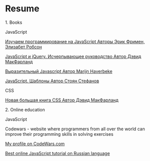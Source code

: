 # Resume
<p>1. Books</p>
<p>JavaScript
<p><a href="http://www.ozon.ru/context/detail/id/31057355/" target="_blank">Изучаем программирование на JavaScript Авторы	Эрик Фримен, Элизабет Робсон</a>
<p><a href="http://www.ozon.ru/context/detail/id/33835343/" target="_blank">JavaScript и jQuery. Исчерпывающее руководство Автор Дэвид МакФарланд</a>
<p><a href="https://www.gitbook.com/book/karmazzin/eloquentjavascript_ru/details" target="_blank">Выразительный Javascript Автор Marijn Haverbeke</a>
<p><a href="http://www.ozon.ru/context/detail/id/6287517/" target="_blank">JavaScript. Шаблоны Автор Стоян Стефанов</a>
<p>CSS
<p><a href="http://www.ozon.ru/context/detail/id/135731189/" target="_blank">Новая большая книга CSS Автор Дэвид МакФарланд</a>
<br>
<p>2. Online education</p>
<p>JavaScript
<p>Codewars - website where programmers from all over the world can improve their programming skills in solving exercises
<p><a href="https://www.codewars.com/users/AndreyTichinsky" target="_blank">My profile on CodeWars.com</a>
<p><a href="https://learn.javascript.ru/" target="_blank"> Best online JavaScript tutorial on Russian language</a>
